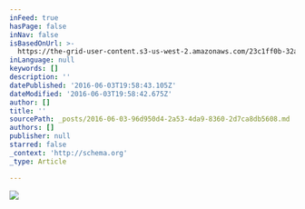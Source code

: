 ```yaml
---
inFeed: true
hasPage: false
inNav: false
isBasedOnUrl: >-
  https://the-grid-user-content.s3-us-west-2.amazonaws.com/23c1ff0b-32a1-4a76-825d-936d648649bc.jpg
inLanguage: null
keywords: []
description: ''
datePublished: '2016-06-03T19:58:43.105Z'
dateModified: '2016-06-03T19:58:42.675Z'
author: []
title: ''
sourcePath: _posts/2016-06-03-96d950d4-2a53-4da9-8360-2d7ca8db5608.md
authors: []
publisher: null
starred: false
_context: 'http://schema.org'
_type: Article

---
```

![](https://the-grid-user-content.s3-us-west-2.amazonaws.com/23c1ff0b-32a1-4a76-825d-936d648649bc.jpg)